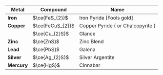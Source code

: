 
| Metal       | Compound         | Name                              |
| ----------- | ---------------- | --------------------------------- |
| **Iron**    | $\ce{FeS_{2}}$   | Iron Pyride [Fools gold]          |
| **Copper**  | $\ce{FeCuS_{2}}$ | Copper Pyride ( or Chalcopyrite ) |
|             | $\ce{Cu_{2}S}$   | Glance                            |
| **Zinc**    | $\ce{ZnS}$       | Zinc Blend                        |
| **Lead**    | $\ce{PbS}$       | Galena                            |
| **Silver**  | $\ce{Ag_{2}S}$   | Silver Argentite                  |
| **Mercury** | $\ce{HgS}$       | Cinnabar                          |
